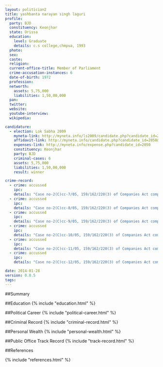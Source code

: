 ```yaml
---
layout: politician2
title: yashbanta narayan singh laguri
profile: 
  party: BJD
  constituency: Keonjhar
  state: Orissa
  education: 
    level: Graduate
    details: c.s college,chmpua, 1993
  photo: 
  sex: 
  caste: 
  religion: 
  current-office-title: Member of Parliament
  crime-accusation-instances: 6
  date-of-birth: 1972
  profession: 
  networth: 
    assets: 5,75,000
    liabilities: 1,50,00,000
  pan: 
  twitter: 
  website: 
  youtube-interview: 
  wikipedia: 

candidature: 
  - election: Lok Sabha 2009
    myneta-link: http://myneta.info/ls2009/candidate.php?candidate_id=2050
    affidavit-link: http://myneta.info/candidate.php?candidate_id=2050&scan=original
    expenses-link: http://myneta.info/expense.php?candidate_id=2050
    constituency: Keonjhar 
    party: BJD
    criminal-cases: 6
    assets: 5,75,000
    liabilities: 1,50,00,000
    result: winner 

crime-record: 
  - crime: accussed
    ipc: 
    details: "Case no-2(C)cc-7/05, 159/162/220(3) of Companies Act complain ADDL, Chief JudicialMajistrate Special,Cuttack Dt.20.01.05" 
  - crime: accussed
    ipc: 
    details: "Case no-2(C)cc-8/05, 159/162/220(3) of Companies Act complain ADDL, Chief JudicialMajistrate Special,Cuttack Dt.20.01.05" 
  - crime: accussed
    ipc: 
    details: "Case no-2(C)cc-9/05, 159/162/220(3) of Companies Act complain ADDL, Chief JudicialMajistrate Special,Cuttack Dt.20.01.05" 
  - crime: accussed
    ipc: 
    details: "Case no-2(C)cc-10/05, 159/162/220(3) of Companies Act complain ADDL, Chief JudicialMajistrate Special,Cuttack Dt.20.01.05" 
  - crime: accussed
    ipc: 
    details: "Case no-2(C)cc-11/05, 159/162/220(3) of Companies Act complain ADDL, Chief JudicialMajistrate Special,Cuttack Dt.20.01.05" 
  - crime: accussed
    ipc: 
    details: "Case no-2(C)cc-12/05, 159/162/220(3) of Companies Act complain ADDL, Chief JudicialMajistrate Special,Cuttack Dt.20.01.05" 

date: 2014-01-28
version: 0.0.5
tags: 
---
```

##Summary


##Education
{% include "education.html" %}


##Political Career
{% include "political-career.html" %}


##Criminal Record
{% include "criminal-record.html" %}


##Personal Wealth
{% include "personal-wealth.html" %}


##Public Office Track Record
{% include "track-record.html" %}


##References


{% include "references.html" %}
